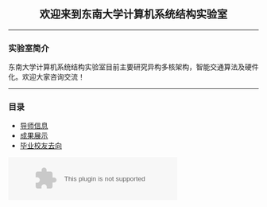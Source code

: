 ## <center>欢迎来到东南大学计算机系统结构实验室</center >
---
### 实验室简介

东南大学计算机系统结构实验室目前主要研究异构多核架构，智能交通算法及硬件化。欢迎大家咨询交流！

---

### 目录

* [导师信息](https://seulab509.github.io/source/supervisor)  
* [成果展示](https://seulab509.github.io/source/achievement)  
* [毕业校友去向](https://seulab509.github.io/source/graduate) 

<embed src="//music.163.com/style/swf/widget.swf?sid=101218&type=2&auto=1&width=320&height=66" width="340" height="86"  allowNetworking="all"></embed>
